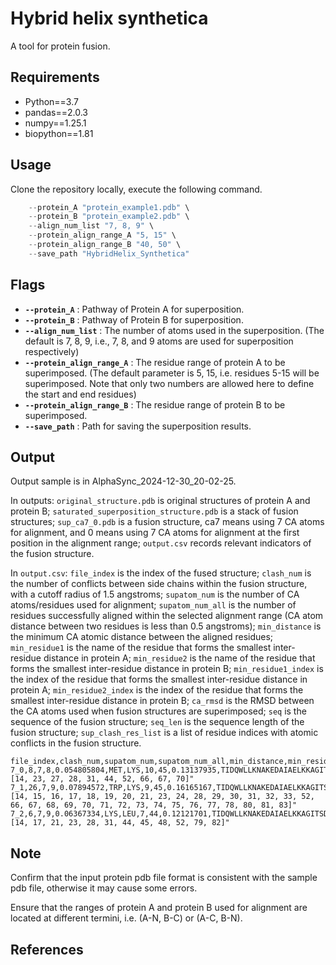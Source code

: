 # Hybrid helix synthetica 

A tool for protein fusion.

## Requirements

* Python==3.7
* pandas==2.0.3
* numpy==1.25.1
* biopython==1.81

## Usage

Clone the repository locally, execute the following command.

```python Hybrid_helix_synthetica.py \
	--protein_A "protein_example1.pdb" \
    --protein_B "protein_example2.pdb" \
    --align_num_list "7, 8, 9" \
    --protein_align_range_A "5, 15" \
    --protein_align_range_B "40, 50" \
	--save_path "HybridHelix_Synthetica"
```

## Flags

- **`--protein_A`** : Pathway of Protein A for superposition.
- **`--protein_B`** : Pathway of Protein B for superposition.
- **`--align_num_list`** : The number of atoms used in the superposition. (The default is 7, 8, 9, i.e., 7, 8, and 9 atoms are used for superposition respectively)
- **`--protein_align_range_A`** : The residue range of protein A to be superimposed. (The default parameter is 5, 15, i.e. residues 5-15 will be superimposed. Note that only two numbers are allowed here to define the start and end residues)
- **`--protein_align_range_B`** : The residue range of protein B to be superimposed.
- **`--save_path`** : Path for saving the superposition results.

## Output

Output sample is in AlphaSync_2024-12-30_20-02-25.

In outputs: 
`original_structure.pdb` is original structures of protein A and protein B; 
`saturated_superposition_structure.pdb` is a stack of fusion structures; 
`sup_ca7_0.pdb` is a fusion structure, ca7 means using 7 CA atoms for alignment, and 0 means using 7 CA atoms for alignment at the first position in the alignment range; 
`output.csv` records relevant indicators of the fusion structure.

In `output.csv`:
`file_index` is the index of the fused structure;
`clash_num` is the number of conflicts between side chains within the fusion structure, with a cutoff radius of 1.5 angstroms;
`supatom_num` is the number of CA atoms/residues used for alignment;
`supatom_num_all` is the number of residues successfully aligned within the selected alignment range (CA atom distance between two residues is less than 0.5 angstroms);
`min_distance` is the minimum CA atomic distance between the aligned residues;
`min_residue1` is the name of the residue that forms the smallest inter-residue distance in protein A;
`min_residue2` is the name of the residue that forms the smallest inter-residue distance in protein B;
`min_residue1_index` is the index of the residue that forms the smallest inter-residue distance in protein A;
`min_residue2_index` is the index of the residue that forms the smallest inter-residue distance in protein B;
`ca_rmsd` is the RMSD between the CA atoms used when fusion structures are superimposed;
`seq` is the sequence of the fusion structure;
`seq_len` is the sequence length of the fusion structure;
`sup_clash_res_list` is a list of residue indices with atomic conflicts in the fusion structure.

```:test.csv
file_index,clash_num,supatom_num,supatom_num_all,min_distance,min_residue1,min_residue2,min_residue1_index,min_residue2_index,ca_rmsd,seq,seq_len,sup_clash_res_list
7_0,8,7,8,0.054805804,MET,LYS,10,45,0.13137935,TIDQWLLKNAKEDAIAELKKAGITSDFYFNAINKAKTVEGVNALMRAAHEIRWLPNLTFDQRVAFIHKLEDDPSQSSELLSEAKKLNDSQAPK,93,"[14, 23, 27, 28, 31, 44, 52, 66, 67, 70]"
7_1,26,7,9,0.07894572,TRP,LYS,9,45,0.16165167,TIDQWLLKNAKEDAIAELKKAGITSDFYFNAINKAKTVEGVNALWMRAAHEIRWLPNLTFDQRVAFIHKLEDDPSQSSELLSEAKKLNDSQAPK,94,"[14, 15, 16, 17, 18, 19, 20, 21, 23, 24, 28, 29, 30, 31, 32, 33, 52, 66, 67, 68, 69, 70, 71, 72, 73, 74, 75, 76, 77, 78, 80, 81, 83]"
7_2,6,7,9,0.06367334,LYS,LEU,7,44,0.12121701,TIDQWLLKNAKEDAIAELKKAGITSDFYFNAINKAKTVEGVNAKEWMRAAHEIRWLPNLTFDQRVAFIHKLEDDPSQSSELLSEAKKLNDSQAPK,95,"[14, 17, 21, 23, 28, 31, 44, 45, 48, 52, 79, 82]"
```

## Note

Confirm that the input protein pdb file format is consistent with the sample pdb file, otherwise it may cause some errors.

Ensure that the ranges of protein A and protein B used for alignment are located at different termini, i.e. (A-N, B-C) ​​or (A-C, B-N).

## References
